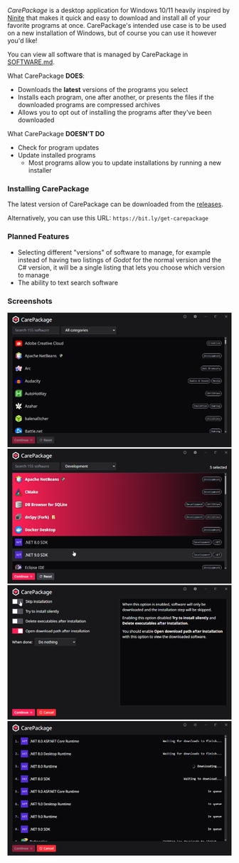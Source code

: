 _CarePackage_ is a desktop application for Windows 10/11 heavily inspired by [Ninite](https://ninite.com/) that makes it quick and easy to download and install all of your favorite programs at once. CarePackage's intended use case is to be used on a new installation of Windows, but of course you can use it however you'd like!

You can view all software that is managed by CarePackage in [SOFTWARE.md](SOFTWARE.md).

What CarePackage **DOES**:
- Downloads the __latest__ versions of the programs you select
- Installs each program, one after another, or presents the files if the downloaded programs are compressed archives
- Allows you to opt out of installing the programs after they've been downloaded

What CarePackage **DOESN'T DO**
- Check for program updates
- Update installed programs
  - Most programs allow you to update installations by running a new installer

### Installing CarePackage

The latest version of CarePackage can be downloaded from the [releases](https://github.com/depthbomb/CarePackage/releases/latest).

Alternatively, you can use this URL: `https://bit.ly/get-carepackage`

### Planned Features

- Selecting different "versions" of software to manage, for example instead of having two listings of _Godot_ for the normal version and the C# version, it will be a single listing that lets you choose which version to manage
- The ability to text search software

### Screenshots

![The main window of CarePackage, showing all available programs uncategorized](art/1.png "The main window of CarePackage, showing all available programs uncategorized")
![The main window of CarePackage, showing various programs selected in the Development category](art/2.png "The main window of CarePackage, showing various programs selected in the Development category")
![The download options screen of CarePackage, showing the pre-operation options](art/3.png "The download options screen of CarePackage, showing the pre-operation options")
![The download queue screen of CarePackage, showing some programs downloading while others are waiting in queue](art/4.png "The download queue screen of CarePackage, showing some programs downloading while others are waiting in queue")
